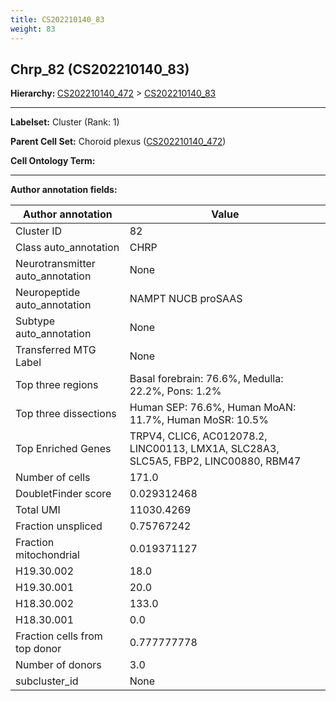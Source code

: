 ```yaml
---
title: CS202210140_83
weight: 83
---
```

## Chrp_82 (CS202210140_83)
<b>Hierarchy: </b>
[CS202210140_472](cell_sets/CS202210140_472.md) >
[CS202210140_83](cell_sets/CS202210140_83.md)

---


**Labelset:** Cluster (Rank: 1)

**Parent Cell Set:** Choroid plexus ([CS202210140_472](cell_sets/CS202210140_472.md))



**Cell Ontology Term:** 

[MARKER GENES.]: #


---

[TRANSFERRED ANNOTATIONS.]: #


[AUTHOR ANNOTATION FIELDS.]: #


**Author annotation fields:**

| Author annotation | Value |
|-------------------|-------|
|Cluster ID|82|
|Class auto_annotation|CHRP|
|Neurotransmitter auto_annotation|None|
|Neuropeptide auto_annotation|NAMPT NUCB proSAAS|
|Subtype auto_annotation|None|
|Transferred MTG Label|None|
|Top three regions|Basal forebrain: 76.6%, Medulla: 22.2%, Pons: 1.2%|
|Top three dissections|Human SEP: 76.6%, Human MoAN: 11.7%, Human MoSR: 10.5%|
|Top Enriched Genes|TRPV4, CLIC6, AC012078.2, LINC00113, LMX1A, SLC28A3, SLC5A5, FBP2, LINC00880, RBM47|
|Number of cells|171.0|
|DoubletFinder score|0.029312468|
|Total UMI|11030.4269|
|Fraction unspliced|0.75767242|
|Fraction mitochondrial|0.019371127|
|H19.30.002|18.0|
|H19.30.001|20.0|
|H18.30.002|133.0|
|H18.30.001|0.0|
|Fraction cells from top donor|0.777777778|
|Number of donors|3.0|
|subcluster_id|None|
